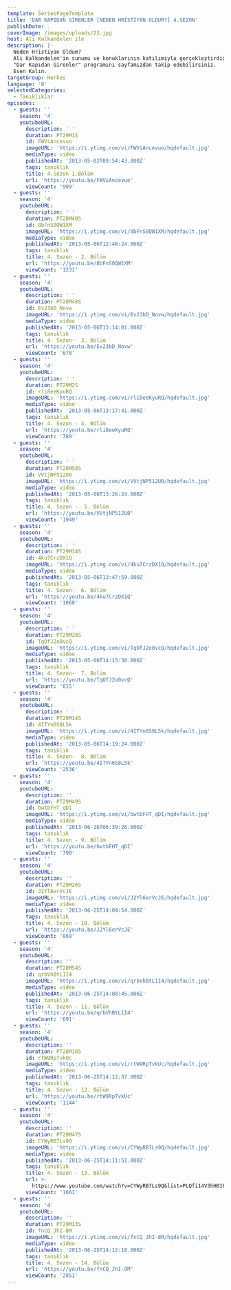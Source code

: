 ```yaml
---
template: SeriesPageTemplate
title: 'DAR KAPIDAN GİRENLER [NEDEN HRİSTİYAN OLDUM?] 4.SEZON'
publishDate: .
coverImage: /images/uploads/23.jpg
host: Ali Kalkandelen ile
description: |-
  Neden Hristiyan Oldum?
  Ali Kalkandelen'in sunumu ve konuklarının katılımıyla gerçekleştirdiği 
  "Dar Kapıdan Girenler" programını sayfamızdan takip edebilirsiniz.
  Esen Kalın.
targetGroup: Herkes
language: '0'
selectedCategories:
  - Tanıklıklar
episodes:
  - guests: ''
    season: '4'
    youtubeURL:
      description: ' '
      duration: PT29M1S
      id: FWViAncevuo
      imageURL: 'https://i.ytimg.com/vi/FWViAncevuo/hqdefault.jpg'
      mediaType: video
      publishedAt: '2013-05-02T09:54:43.000Z'
      tags: tanıklık
      title: 4.Sezon 1.Bölüm
      url: 'https://youtu.be/FWViAncevuo'
      viewCount: '999'
  - guests: ''
    season: '4'
    youtubeURL:
      description: ' '
      duration: PT28M40S
      id: 8bFnS0QW1XM
      imageURL: 'https://i.ytimg.com/vi/8bFnS0QW1XM/hqdefault.jpg'
      mediaType: video
      publishedAt: '2013-05-06T12:46:24.000Z'
      tags: tanıklık
      title: 4. Sezon - 2. Bölüm
      url: 'https://youtu.be/8bFnS0QW1XM'
      viewCount: '1231'
  - guests: ''
    season: '4'
    youtubeURL:
      description: ' '
      duration: PT28M48S
      id: Ev23bD_Novw
      imageURL: 'https://i.ytimg.com/vi/Ev23bD_Novw/hqdefault.jpg'
      mediaType: video
      publishedAt: '2013-05-06T13:14:01.000Z'
      tags: tanıklık
      title: 4. Sezon-  3. Bölüm
      url: 'https://youtu.be/Ev23bD_Novw'
      viewCount: '678'
  - guests: ''
    season: '4'
    youtubeURL:
      description: ' '
      duration: PT29M2S
      id: rli8eeKyuRQ
      imageURL: 'https://i.ytimg.com/vi/rli8eeKyuRQ/hqdefault.jpg'
      mediaType: video
      publishedAt: '2013-05-06T13:17:41.000Z'
      tags: tanıklık
      title: 4. Sezon - 4. Bölüm
      url: 'https://youtu.be/rli8eeKyuRQ'
      viewCount: '789'
  - guests: ''
    season: '4'
    youtubeURL:
      description: ' '
      duration: PT28M58S
      id: VVtjNP512U0
      imageURL: 'https://i.ytimg.com/vi/VVtjNP512U0/hqdefault.jpg'
      mediaType: video
      publishedAt: '2013-05-06T13:26:24.000Z'
      tags: tanıklık
      title: 4. Sezon -  5. Bölüm
      url: 'https://youtu.be/VVtjNP512U0'
      viewCount: '1949'
  - guests: ''
    season: '4'
    youtubeURL:
      description: ' '
      duration: PT29M14S
      id: 4ku7CrzDX1Q
      imageURL: 'https://i.ytimg.com/vi/4ku7CrzDX1Q/hqdefault.jpg'
      mediaType: video
      publishedAt: '2013-05-06T13:47:59.000Z'
      tags: tanıklık
      title: 4. Sezon-  6. Bölüm
      url: 'https://youtu.be/4ku7CrzDX1Q'
      viewCount: '1068'
  - guests: ''
    season: '4'
    youtubeURL:
      description: ' '
      duration: PT29M28S
      id: TqOfJ2o0vcQ
      imageURL: 'https://i.ytimg.com/vi/TqOfJ2o0vcQ/hqdefault.jpg'
      mediaType: video
      publishedAt: '2013-05-06T14:13:30.000Z'
      tags: tanıklık
      title: 4. Sezon-  7. Bölüm
      url: 'https://youtu.be/TqOfJ2o0vcQ'
      viewCount: '815'
  - guests: ''
    season: '4'
    youtubeURL:
      description: ' '
      duration: PT29M14S
      id: 4ITYn6S8L5k
      imageURL: 'https://i.ytimg.com/vi/4ITYn6S8L5k/hqdefault.jpg'
      mediaType: video
      publishedAt: '2013-05-06T14:19:24.000Z'
      tags: tanıklık
      title: 4. Sezon-  8. Bölüm
      url: 'https://youtu.be/4ITYn6S8L5k'
      viewCount: '2536'
  - guests: ''
    season: '4'
    youtubeURL:
      description: ''
      duration: PT29M49S
      id: bwtbFHT_qDI
      imageURL: 'https://i.ytimg.com/vi/bwtbFHT_qDI/hqdefault.jpg'
      mediaType: video
      publishedAt: '2013-06-26T06:39:26.000Z'
      tags: tanıklık
      title: 4. Sezon - 9. Bölüm
      url: 'https://youtu.be/bwtbFHT_qDI'
      viewCount: '790'
  - guests: ''
    season: '4'
    youtubeURL:
      description: ''
      duration: PT29M26S
      id: J2Yl6erVcJE
      imageURL: 'https://i.ytimg.com/vi/J2Yl6erVcJE/hqdefault.jpg'
      mediaType: video
      publishedAt: '2013-06-25T14:04:54.000Z'
      tags: tanıklık
      title: 4. Sezon - 10. Bölüm
      url: 'https://youtu.be/J2Yl6erVcJE'
      viewCount: '869'
  - guests: ''
    season: '4'
    youtubeURL:
      description: ''
      duration: PT28M54S
      id: qrbVhBtL1I4
      imageURL: 'https://i.ytimg.com/vi/qrbVhBtL1I4/hqdefault.jpg'
      mediaType: video
      publishedAt: '2013-06-25T14:08:45.000Z'
      tags: tanıklık
      title: 4. Sezon - 11. Bölüm
      url: 'https://youtu.be/qrbVhBtL1I4'
      viewCount: '691'
  - guests: ''
    season: '4'
    youtubeURL:
      description: ''
      duration: PT28M18S
      id: rtW9RpTvkUc
      imageURL: 'https://i.ytimg.com/vi/rtW9RpTvkUc/hqdefault.jpg'
      mediaType: video
      publishedAt: '2013-06-25T14:12:37.000Z'
      tags: tanıklık
      title: 4. Sezon - 12. Bölüm
      url: 'https://youtu.be/rtW9RpTvkUc'
      viewCount: '1144'
  - guests: ''
    season: '4'
    youtubeURL:
      description: ''
      duration: PT29M47S
      id: CYWyRB7Ls9Q
      imageURL: 'https://i.ytimg.com/vi/CYWyRB7Ls9Q/hqdefault.jpg'
      mediaType: video
      publishedAt: '2013-06-25T14:11:51.000Z'
      tags: tanıklık
      title: 4. Sezon - 13. Bölüm
      url: >-
        https://www.youtube.com/watch?v=CYWyRB7Ls9Q&list=PLQfi14V3hH0IBfXKH4DvJwwv1FBZvFeuY&index=12&t=0s
      viewCount: '1661'
  - guests: ''
    season: '4'
    youtubeURL:
      description: ''
      duration: PT29M13S
      id: fnCQ_JhI-8M
      imageURL: 'https://i.ytimg.com/vi/fnCQ_JhI-8M/hqdefault.jpg'
      mediaType: video
      publishedAt: '2013-06-25T14:12:18.000Z'
      tags: tanıklık
      title: 4. Sezon - 14. Bölüm
      url: 'https://youtu.be/fnCQ_JhI-8M'
      viewCount: '2851'
---
```


